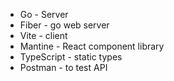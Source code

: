 - Go - Server
- Fiber - go web server
- Vite - client
- Mantine - React component library
- TypeScript - static types
- Postman - to test API 